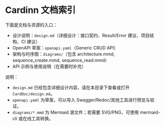 ﻿# Cardinn 文档索引

下面是文档与资源的入口：

- 设计说明：`design.md`（详细设计：接口契约、Result/Error 建议、项目结构、CI 建议）
- OpenAPI 草案：`openapi.yaml`（Generic CRUD API）
- 架构与时序图：`diagrams/`（包含 architecture.mmd, sequence_create.mmd, sequence_read.mmd）
- API 示例与使用说明（在需要时补充）

说明：
- `design.md` 已经包含详细设计内容，请在本目录下查看或打开 `CardDoc/design.md`。
- `openapi.yaml` 为草案，可以导入 Swagger/Redoc/其他工具进行预览与验证。
- `diagrams/*.mmd` 为 Mermaid 源文件；若需要 SVG/PNG，可使用 mermaid-cli 或在线工具转换。
